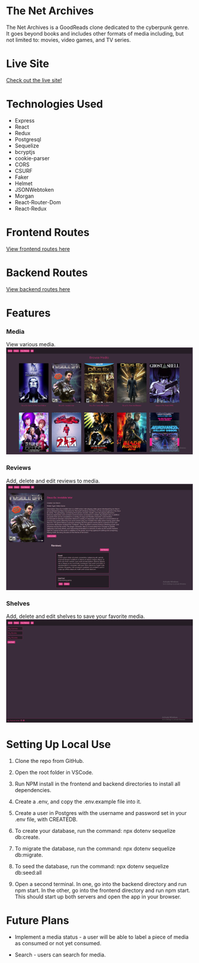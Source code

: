 # The Net Archives

The Net Archives is a GoodReads clone dedicated to the cyberpunk genre. It goes beyond books and includes other formats of media including, but not limited to: movies, video games, and TV series.

# Live Site

[Check out the live site!](https://the-net-archives.herokuapp.com/)

# Technologies Used

- Express
- React
- Redux
- Postgresql
- Sequelize
- bcryptjs
- cookie-parser
- CORS
- CSURF
- Faker
- Helmet
- JSONWebtoken
- Morgan
- React-Router-Dom
- React-Redux

# Frontend Routes

[View frontend routes here](https://github.com/rcwhite96/the-net-archives/wiki/Frontend-Routes)

# Backend Routes

[View backend routes here](https://github.com/rcwhite96/the-net-archives/wiki/Backend-Routes)

# Features

### Media

View various media.
![screenshot1](Screenshots/media.PNG)

### Reviews

Add, delete and edit reviews to media.
![screenshot2](Screenshots/oneMedia.PNG)

### Shelves

Add, delete and edit shelves to save your favorite media.
![screenshot3](Screenshots/shelves.PNG)

# Setting Up Local Use

1. Clone the repo from GitHub.

2. Open the root folder in VSCode.

3. Run NPM install in the frontend and backend directories to install all dependencies.

4. Create a .env, and copy the .env.example file into it.

5. Create a user in Postgres with the username and password set in your .env file, with CREATEDB.

6. To create your database, run the command: npx dotenv sequelize db:create.

7. To migrate the database, run the command: npx dotenv sequelize db:migrate.

8. To seed the database, run the command: npx dotenv sequelize db:seed:all

9. Open a second terminal. In one, go into the backend directory and run npm start. In the other, go into the frontend directory and run npm start. This should start up both servers and open the app in your browser.

# Future Plans

- Implement a media status - a user will be able to label a piece of media as consumed or not yet consumed.

- Search - users can search for media.
